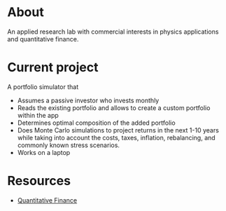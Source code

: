 # About 
An applied research lab with commercial interests in physics applications and quantitative finance.

# Current project
A portfolio simulator that
* Assumes a passive investor who invests monthly 
* Reads the existing portfolio and allows to create a custom portfolio within the app
* Determines optimal composition of the added portfolio
* Does Monte Carlo simulations to project returns in the next 1-10 years while taking into account the costs, taxes, inflation, rebalancing, and commonly known stress scenarios.
* Works on a laptop

# Resources
- [Quantitative Finance](quant_finance_resources.md)